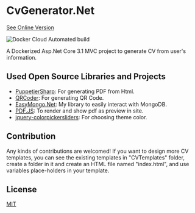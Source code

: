 # CvGenerator.Net
[See Online Version](https://cv-generator-net-aliaa.fandogh.cloud/)

![Docker Cloud Automated build](https://img.shields.io/docker/cloud/automated/aliaa67/cv_generator_net)

A Dockerized Asp.Net Core 3.1 MVC project to generate CV from user's information.


## Used Open Source Libraries and Projects

* [PuppetierSharp](https://github.com/kblok/puppeteer-sharp): For generating PDF from Html.
* [QRCoder](https://github.com/codebude/QRCoder): For generating QR Code.
* [EasyMongo.Net](https://github.com/aliaa/EasyMongo.Net): My library to easily interact with MongoDB.
* [PDF.JS](https://github.com/mozilla/pdf.js): To render and show pdf as preview in site.
* [jquery-colorpickersliders](https://github.com/istvan-ujjmeszaros/jquery-colorpickersliders): For choosing theme color.


## Contribution

Any kinds of contributions are welcomed!
If you want to design more CV templates, you can see the existing templates in "CVTemplates" folder, create a folder in it and create an HTML file named "index.html", and use variables place-holders in your template.


## License

[MIT](LICENSE.txt)
